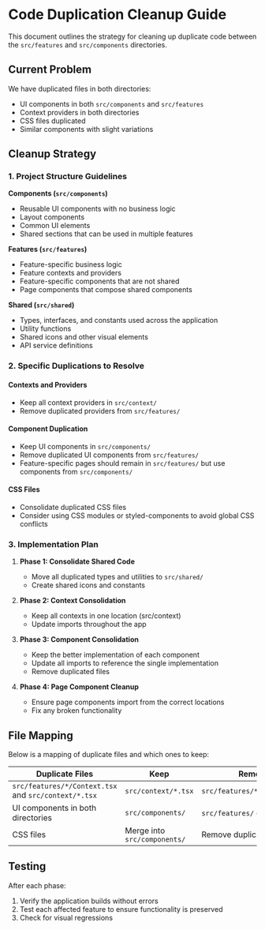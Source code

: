 # Code Duplication Cleanup Guide

This document outlines the strategy for cleaning up duplicate code between the `src/features` and `src/components` directories.

## Current Problem

We have duplicated files in both directories:
- UI components in both `src/components` and `src/features`
- Context providers in both directories
- CSS files duplicated
- Similar components with slight variations

## Cleanup Strategy

### 1. Project Structure Guidelines

**Components (`src/components`)**
- Reusable UI components with no business logic
- Layout components
- Common UI elements
- Shared sections that can be used in multiple features

**Features (`src/features`)**
- Feature-specific business logic
- Feature contexts and providers
- Feature-specific components that are not shared
- Page components that compose shared components

**Shared (`src/shared`)**
- Types, interfaces, and constants used across the application
- Utility functions
- Shared icons and other visual elements
- API service definitions

### 2. Specific Duplications to Resolve

#### Contexts and Providers
- Keep all context providers in `src/context/`
- Remove duplicated providers from `src/features/`

#### Component Duplication
- Keep UI components in `src/components/`
- Remove duplicated UI components from `src/features/`
- Feature-specific pages should remain in `src/features/` but use components from `src/components/`

#### CSS Files
- Consolidate duplicated CSS files
- Consider using CSS modules or styled-components to avoid global CSS conflicts

### 3. Implementation Plan

1. **Phase 1: Consolidate Shared Code**
   - Move all duplicated types and utilities to `src/shared/`
   - Create shared icons and constants

2. **Phase 2: Context Consolidation**
   - Keep all contexts in one location (src/context)
   - Update imports throughout the app

3. **Phase 3: Component Consolidation**
   - Keep the better implementation of each component
   - Update all imports to reference the single implementation
   - Remove duplicated files

4. **Phase 4: Page Component Cleanup**
   - Ensure page components import from the correct locations
   - Fix any broken functionality

## File Mapping

Below is a mapping of duplicate files and which ones to keep:

| Duplicate Files | Keep | Remove |
|-----------------|------|--------|
| `src/features/*/Context.tsx` and `src/context/*.tsx` | `src/context/*.tsx` | `src/features/*/Context.tsx` |
| UI components in both directories | `src/components/` | `src/features/` duplicates |
| CSS files | Merge into `src/components/` | Remove duplicates |

## Testing

After each phase:
1. Verify the application builds without errors
2. Test each affected feature to ensure functionality is preserved
3. Check for visual regressions 